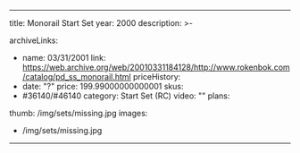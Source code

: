 
---
title: Monorail Start Set
year: 2000
description: >-
  
archiveLinks:
  - name: 03/31/2001
    link: https://web.archive.org/web/20010331184128/http://www.rokenbok.com/catalog/pd_ss_monorail.html
priceHistory:
  - date: "?"
    price: 199.99000000000001
skus:
  - #36140/#46140
category: Start Set (RC)
video: ""
plans:

thumb: /img/sets/missing.jpg
images:
  -  /img/sets/missing.jpg
---
